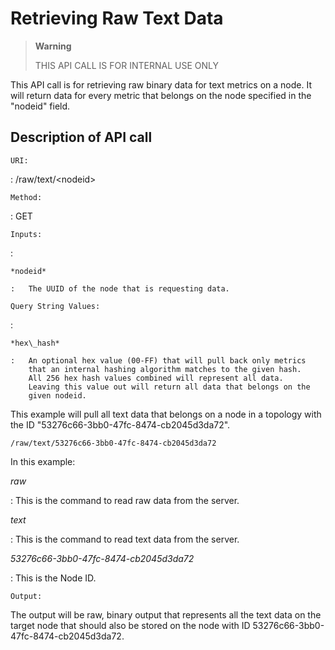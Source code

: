 Retrieving Raw Text Data
========================

> **Warning**
>
> THIS API CALL IS FOR INTERNAL USE ONLY

This API call is for retrieving raw binary data for text metrics on a
node. It will return data for every metric that belongs on the node
specified in the "nodeid" field.

Description of API call
-----------------------

`URI:`

:   /raw/text/&lt;nodeid&gt;

`Method:`

:   GET

`Inputs:`

:   

    *nodeid*

    :   The UUID of the node that is requesting data.

`Query String Values:`

:   

    *hex\_hash*

    :   An optional hex value (00-FF) that will pull back only metrics
        that an internal hashing algorithm matches to the given hash.
        All 256 hex hash values combined will represent all data.
        Leaving this value out will return all data that belongs on the
        given nodeid.

This example will pull all text data that belongs on a node in a
topology with the ID "53276c66-3bb0-47fc-8474-cb2045d3da72".

    /raw/text/53276c66-3bb0-47fc-8474-cb2045d3da72

In this example:

*raw*

:   This is the command to read raw data from the server.

*text*

:   This is the command to read text data from the server.

*53276c66-3bb0-47fc-8474-cb2045d3da72*

:   This is the Node ID.

`Output:`

The output will be raw, binary output that represents all the text data
on the target node that should also be stored on the node with ID
53276c66-3bb0-47fc-8474-cb2045d3da72.
